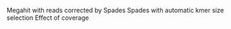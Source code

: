 Megahit with reads corrected by Spades
Spades with automatic kmer size selection
Effect of coverage
